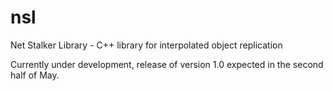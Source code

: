 nsl
===

Net Stalker Library - C++ library for interpolated object replication

Currently under development, release of version 1.0 expected in the second half of May.